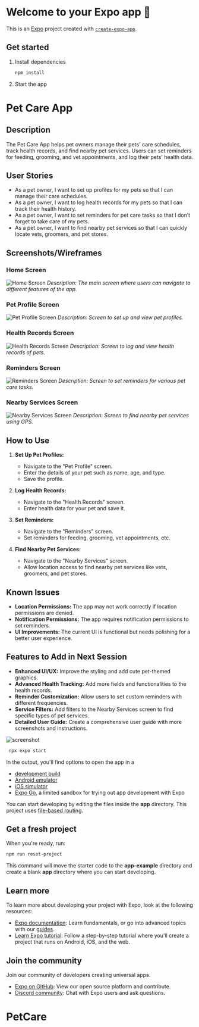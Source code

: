 # Welcome to your Expo app 👋

This is an [Expo](https://expo.dev) project created with [`create-expo-app`](https://www.npmjs.com/package/create-expo-app).

## Get started

1. Install dependencies

   ```bash
   npm install
   ```

2. Start the app
# Pet Care App

## Description
The Pet Care App helps pet owners manage their pets' care schedules, track health records, and find nearby pet services. Users can set reminders for feeding, grooming, and vet appointments, and log their pets' health data.

## User Stories
- As a pet owner, I want to set up profiles for my pets so that I can manage their care schedules.
- As a pet owner, I want to log health records for my pets so that I can track their health history.
- As a pet owner, I want to set reminders for pet care tasks so that I don’t forget to take care of my pets.
- As a pet owner, I want to find nearby pet services so that I can quickly locate vets, groomers, and pet stores.

## Screenshots/Wireframes
### Home Screen
![Home Screen](screenshots/home_screen.png)
*Description: The main screen where users can navigate to different features of the app.*

### Pet Profile Screen
![Pet Profile Screen](screenshots/pet_profile_screen.png)
*Description: Screen to set up and view pet profiles.*

### Health Records Screen
![Health Records Screen](screenshots/health_records_screen.png)
*Description: Screen to log and view health records of pets.*

### Reminders Screen
![Reminders Screen](screenshots/reminders_screen.png)
*Description: Screen to set reminders for various pet care tasks.*

### Nearby Services Screen
![Nearby Services Screen](screenshots/nearby_services_screen.png)
*Description: Screen to find nearby pet services using GPS.*

## How to Use
1. **Set Up Pet Profiles:**
   - Navigate to the "Pet Profile" screen.
   - Enter the details of your pet such as name, age, and type.
   - Save the profile.

2. **Log Health Records:**
   - Navigate to the "Health Records" screen.
   - Enter health data for your pet and save it.

3. **Set Reminders:**
   - Navigate to the "Reminders" screen.
   - Set reminders for feeding, grooming, vet appointments, etc.

4. **Find Nearby Pet Services:**
   - Navigate to the "Nearby Services" screen.
   - Allow location access to find nearby pet services like vets, groomers, and pet stores.

## Known Issues
- **Location Permissions:** The app may not work correctly if location permissions are denied.
- **Notification Permissions:** The app requires notification permissions to set reminders.
- **UI Improvements:** The current UI is functional but needs polishing for a better user experience.

## Features to Add in Next Session
- **Enhanced UI/UX:** Improve the styling and add cute pet-themed graphics.
- **Advanced Health Tracking:** Add more fields and functionalities to the health records.
- **Reminder Customization:** Allow users to set custom reminders with different frequencies.
- **Service Filters:** Add filters to the Nearby Services screen to find specific types of pet services.
- **Detailed User Guide:** Create a comprehensive user guide with more screenshots and instructions.

![screenshot](IMG_4324.PNG)

   ```bash
    npx expo start
   ```

In the output, you'll find options to open the app in a

- [development build](https://docs.expo.dev/develop/development-builds/introduction/)
- [Android emulator](https://docs.expo.dev/workflow/android-studio-emulator/)
- [iOS simulator](https://docs.expo.dev/workflow/ios-simulator/)
- [Expo Go](https://expo.dev/go), a limited sandbox for trying out app development with Expo

You can start developing by editing the files inside the **app** directory. This project uses [file-based routing](https://docs.expo.dev/router/introduction).

## Get a fresh project

When you're ready, run:

```bash
npm run reset-project
```

This command will move the starter code to the **app-example** directory and create a blank **app** directory where you can start developing.

## Learn more

To learn more about developing your project with Expo, look at the following resources:

- [Expo documentation](https://docs.expo.dev/): Learn fundamentals, or go into advanced topics with our [guides](https://docs.expo.dev/guides).
- [Learn Expo tutorial](https://docs.expo.dev/tutorial/introduction/): Follow a step-by-step tutorial where you'll create a project that runs on Android, iOS, and the web.

## Join the community

Join our community of developers creating universal apps.

- [Expo on GitHub](https://github.com/expo/expo): View our open source platform and contribute.
- [Discord community](https://chat.expo.dev): Chat with Expo users and ask questions.
# PetCare
